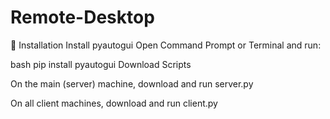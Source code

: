 # Remote-Desktop
🧰 Installation
Install pyautogui
Open Command Prompt or Terminal and run:

bash
pip install pyautogui
Download Scripts

On the main (server) machine, download and run server.py

On all client machines, download and run client.py
